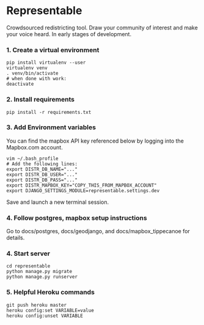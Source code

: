 # Representable
Crowdsourced redistricting tool. Draw your community of interest and make your voice heard. In early stages of development.


### 1. Create a virtual environment

```
pip install virtualenv --user
virtualenv venv
. venv/bin/activate
# when done with work:
deactivate
```
### 2. Install requirements
```
pip install -r requirements.txt
```

### 3. Add Environment variables
You can find the mapbox API key referenced below by logging into the Mapbox.com account.
```
vim ~/.bash_profile
# Add the following lines:
export DISTR_DB_NAME="..."
export DISTR_DB_USER="..."
export DISTR_DB_PASS="..."
export DISTR_MAPBOX_KEY="COPY_THIS_FROM_MAPBOX_ACCOUNT"
export DJANGO_SETTINGS_MODULE=representable.settings.dev
```
Save and launch a new terminal session.

### 4. Follow postgres, mapbox setup instructions
Go to docs/postgres, docs/geodjango, and docs/mapbox_tippecanoe for details.

### 4. Start server
```
cd representable
python manage.py migrate
python manage.py runserver
```

### 5. Helpful Heroku commands
```
git push heroku master
heroku config:set VARIABLE=value
heroku config:unset VARIABLE
```
